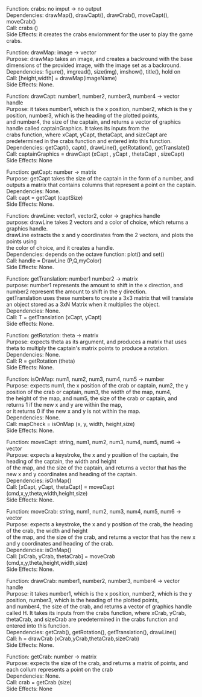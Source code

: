 Function: crabs: no imput -> no output <br>
Dependencies: drawMap(), drawCapt(), drawCrab(), moveCapt(), moveCrab() <br>
Call: crabs () <br>
Side Effects: it creates the crabs enviornment for the user to play the game crabs. <br>


Function: drawMap: image -> vector <br>
Purpose: drawMap takes an image, and creates a backround with the base dimensions of the provided image, with the image set as a backround. <br>
Dependencies: figure(), imgread(), size(img), imshow(), title(), hold on <br>
Call: [height,width] = drawMap(imageName) <br>
Side Effects: None. <br>


Function: drawCapt: number1, number2, number3, number4 -> vector handle <br>
Purpose: it takes number1, which is the x position, number2, which is the y position, number3, which is the heading of the plotted points, <br>
and number4, the size of the captain, and returns a vector of graphics handle called captainGraphics. It takes its inputs from the <br>
crabs function, where xCapt, yCapt, thetaCapt, and sizeCapt are predetermined in the crabs function and entered into this function. <br>
Dependencies: getCapt(), capt(), drawLine(), getRotation(), getTranslate() <br>
Call: captainGraphics = drawCapt (xCapt , yCapt , thetaCapt , sizeCapt) <br>
Side Effects: None <br>


Function: getCapt: number -> matrix <br>
Purpose: getCapt takes the size of the captain in the form of a number, and outputs a matrix that contains columns that represent a point on the captain. <br>
Dependencies: None. <br>
Call: capt = getCapt (captSize) <br> 
Side Effects: None. <br> 


Function: drawLine: vector1, vector2, color -> graphics handle <br>
purpose: drawLine takes 2 vectors and a color of choice, which returns a graphics handle. <br>
drawLine extracts the x and y coordinates from the 2 vectors, and plots the points using <br>
the color of choice, and it creates a handle. <br>
Dependencies: depends on the octave function: plot() and set() <br>
Call: handle = DrawLine (P,Q,myColor) <br> 
Side Effects: None. <br>

Function: getTranslation: number1 number2 -> matrix <br>
purpose: number1 represents the amount to shift in the x direction, and number2 represent the amount to shift in the y direction. <br>
getTranslation uses these numbers to create a 3x3 matrix that will translate an object stored as a 3xN Matrix when it multiplies 
the object. <br>
Dependencies: None. <br>
Call: T = getTranslation (xCapt, yCapt) <br>
Side effects: None. <br>


Function: getRotation: theta -> matrix <br>
Purpose: expects theta as its argument, and produces a matrix that uses theta to multiply the captain's matrix points to produce a rotation. <br>
Dependencies: None. <br>
Call: R = getRotation (theta) <br> 
Side Effects: None. <br>

Function: isOnMap: num1, num2, num3, num4, num5  -> number <br>
Purpose: expects num1, the x position of the crab or captain, num2, the y position of the crab or captain, num3, the width of the map, num4, <br>
the height of the map, and num5, the size of the crab or captain, and returns 1 if the new x and y are within the map, <br>
or it returns 0 if the new x and y is not within the map. <br>
Dependencies: None. <br>
Call: mapCheck = isOnMap (x, y, width, height,size) <br>
Side Effects: None. <br>

Function: moveCapt: string, num1, num2, num3, num4, num5, num6 -> vector <br>
Purpose: expects a keystroke, the x and y position of the captain, the heading of the captain, the width and height <br>
of the map, and the size of the captain, and returns a vector that has the new x and y coordinates and heading of the captain. <br>
Dependencies: isOnMap() <br>
Call: [xCapt, yCapt, thetaCapt] = moveCapt (cmd,x,y,theta,width,height,size) <br>
Side Effects: None. <br>

Function: moveCrab: string, num1, num2, num3, num4, num5, num6 -> vector <br>
Purpose: expects a keystroke, the x and y position of the crab, the heading of the crab, the width and height <br>
of the map, and the size of the crab, and returns a vector that has the new x and y coordinates and heading of the crab. <br>
Dependencies: isOnMap() <br>
Call: [xCrab, yCrab, thetaCrab] = moveCrab (cmd,x,y,theta,height,width,size) <br>
Side Effects: None. <br>

Function: drawCrab: number1, number2, number3, number4 -> vector handle <br>
Purpose: it takes number1, which is the x position, number2, which is the y position, number3, which is the heading of the plotted points, <br>
and number4, the size of the crab, and returns a vector of graphics handle called H. It takes its inputs from the crabs function, where xCrab, yCrab, thetaCrab, and sizeCrab are predetermined in the crabs function and entered into this function. <br>
Dependencies: getCrab(), getRotation(), getTranslation(), drawLine() <br>
Call: h = drawCrab (xCrab,yCrab,thetaCrab,sizeCrab) <br>
Side Effects: None.  <br>

Function: getCrab: number -> matrix <br>
Purpose: expects the size of the crab, and returns a matrix of points, and each collum represents a point on the crab <br>
Dependencies: None. <br>
Call: crab = getCrab (size) <br> 
Side Effects: None <br>
